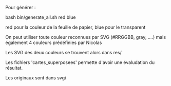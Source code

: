 Pour générer :

   bash bin/generate_all.sh red blue

red pour la couleur de la feuille de papier, blue pour le transparent

On peut utiliser toute couleur reconnues par SVG (#RRGGBB, gray, ....) mais également 4 couleurs prédéfinies par Nicolas

Les SVG des deux couleurs se trouvent alors dans res/

Les fichiers 'cartes_superposees' permette d'avoir une évaludation du résultat.

Les originaux sont dans svg/
